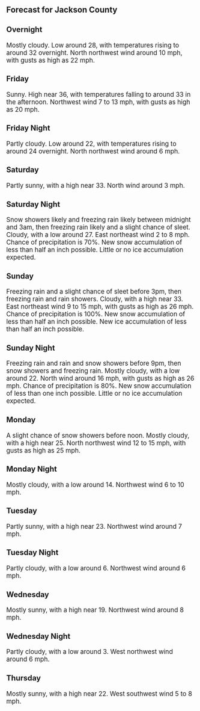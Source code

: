 <div>
   <h2>Forecast for Jackson County</h2>
   <p>
      <div style="font-size:120%">
         <h3>Overnight</h3>Mostly cloudy. Low around 28, with temperatures rising to around 32 overnight. North northwest wind around 10 mph, with gusts
         as high as 22 mph.<br></div>
   </p>
   <p>
      <div style="font-size:120%">
         <h3>Friday</h3>Sunny. High near 36, with temperatures falling to around 33 in the afternoon. Northwest wind 7 to 13 mph, with gusts as high
         as 20 mph.<br></div>
   </p>
   <p>
      <div style="font-size:120%">
         <h3>Friday Night</h3>Partly cloudy. Low around 22, with temperatures rising to around 24 overnight. North northwest wind around 6 mph.<br></div>
   </p>
   <p>
      <div style="font-size:120%">
         <h3>Saturday</h3>Partly sunny, with a high near 33. North wind around 3 mph.<br></div>
   </p>
   <p>
      <div style="font-size:120%">
         <h3>Saturday Night</h3>Snow showers likely and freezing rain likely between midnight and 3am, then freezing rain likely and a slight chance of sleet.
         Cloudy, with a low around 27. East northeast wind 2 to 8 mph. Chance of precipitation is 70%. New snow accumulation of less
         than half an inch possible. Little or no ice accumulation expected.<br></div>
   </p>
   <p>
      <div style="font-size:120%">
         <h3>Sunday</h3>Freezing rain and a slight chance of sleet before 3pm, then freezing rain and rain showers. Cloudy, with a high near 33. East
         northeast wind 9 to 15 mph, with gusts as high as 26 mph. Chance of precipitation is 100%. New snow accumulation of less than
         half an inch possible. New ice accumulation of less than half an inch possible.<br></div>
   </p>
   <p>
      <div style="font-size:120%">
         <h3>Sunday Night</h3>Freezing rain and rain and snow showers before 9pm, then snow showers and freezing rain. Mostly cloudy, with a low around
         22. North wind around 16 mph, with gusts as high as 26 mph. Chance of precipitation is 80%. New snow accumulation of less
         than one inch possible. Little or no ice accumulation expected.<br></div>
   </p>
   <p>
      <div style="font-size:120%">
         <h3>Monday</h3>A slight chance of snow showers before noon. Mostly cloudy, with a high near 25. North northwest wind 12 to 15 mph, with gusts
         as high as 25 mph.<br></div>
   </p>
   <p>
      <div style="font-size:120%">
         <h3>Monday Night</h3>Mostly cloudy, with a low around 14. Northwest wind 6 to 10 mph.<br></div>
   </p>
   <p>
      <div style="font-size:120%">
         <h3>Tuesday</h3>Partly sunny, with a high near 23. Northwest wind around 7 mph.<br></div>
   </p>
   <p>
      <div style="font-size:120%">
         <h3>Tuesday Night</h3>Partly cloudy, with a low around 6. Northwest wind around 6 mph.<br></div>
   </p>
   <p>
      <div style="font-size:120%">
         <h3>Wednesday</h3>Mostly sunny, with a high near 19. Northwest wind around 8 mph.<br></div>
   </p>
   <p>
      <div style="font-size:120%">
         <h3>Wednesday Night</h3>Partly cloudy, with a low around 3. West northwest wind around 6 mph.<br></div>
   </p>
   <p>
      <div style="font-size:120%">
         <h3>Thursday</h3>Mostly sunny, with a high near 22. West southwest wind 5 to 8 mph.<br></div>
   </p>
</div>